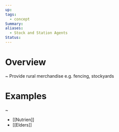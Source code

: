 ```yaml
---
up: 
tags:
  - concept
Summary: 
aliases:
  - Stock and Station Agents
Status:
---
```

# Overview
~
Provide rural merchandise e.g. fencing, stockyards
# Examples
~
- [[Nutrien]]
- [[Elders]]